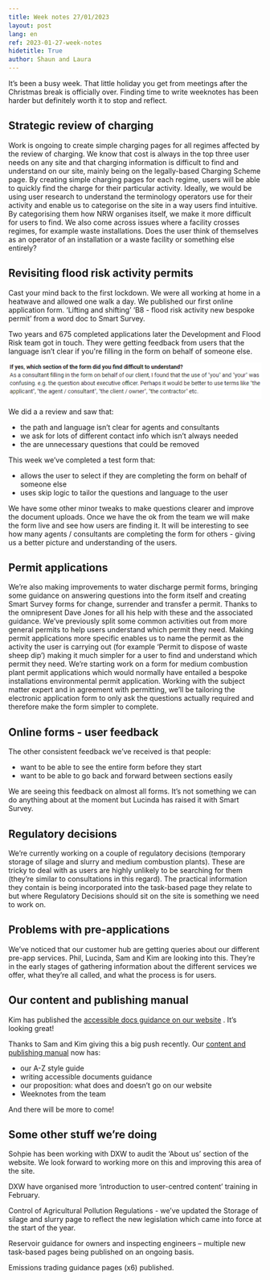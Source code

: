 ```yaml
---
title: Week notes 27/01/2023
layout: post
lang: en
ref: 2023-01-27-week-notes
hidetitle: True
author: Shaun and Laura
---
```

It’s been a busy week. That little holiday you get from meetings after the Christmas break is officially over. Finding time to write weeknotes has been harder but definitely worth it to stop and reflect. 

## Strategic review of charging

Work is ongoing to create simple charging pages for all regimes affected by the review of charging. We know that cost is always in the top three user needs on any site and that charging information is difficult to find and understand on our site, mainly being on the legally-based Charging Scheme page.
By creating simple charging pages for each regime, users will be able to quickly find the charge for their particular activity. Ideally, we would be using user research to understand the terminology operators use for their activity and enable us to categorise on the site in a way users find intuitive. By categorising them how NRW organises itself, we make it more difficult for users to find. We also come across issues where a facility crosses regimes, for example waste installations. Does the user think of themselves as an operator of an installation or a waste facility or something else entirely?

## Revisiting flood risk activity permits

Cast your mind back to the first lockdown. We were all working at home in a heatwave and allowed one walk a day. We published our first online application form. ‘Lifting and shifting’ ‘B8 - flood risk activity new bespoke permit’ from a word doc to Smart Survey.

Two years and 675 completed applications later the Development and Flood Risk team got in touch. They were getting feedback from users that the language isn’t clear if you're filling in the form on behalf of someone else. 

![alt text](https://github.com/nrw-digital/week-notes/blob/3a2f13ddae5f71c51649d8daf1e3dc76efea3633/images/permit%20feedback.PNG)

We did a a review and saw that:
* the path and language isn’t clear for agents and consultants
* we ask for lots of different contact info which isn’t always needed
* the are unnecessary questions that could be removed

This week we’ve completed a test form that:
* allows the user to select if they are completing the form on behalf of someone else
* uses skip logic to tailor the questions and language to the user

We have some other minor tweaks to make questions clearer and improve the document uploads. Once we have the ok from the team we will make the form live and see how users are finding it. It will be interesting to see how many agents / consultants are completing the form for others - giving us a better picture and understanding of the users.

## Permit applications

We’re also making improvements to water discharge permit forms, bringing some guidance on answering questions into the form itself and creating Smart Survey forms for change, surrender and transfer a permit. Thanks to the omnipresent Dave Jones for all his help with these and the associated guidance.
We’ve previously split some common activities out from more general permits to help users understand which permit they need. Making permit applications more specific enables us to name the permit as the activity the user is carrying out (for example ‘Permit to dispose of waste sheep dip’) making it much simpler for a user to find and understand which permit they need.
We’re starting work on a form for medium combustion plant permit applications which would normally have entailed a bespoke installations environmental permit application. Working with the subject matter expert and in agreement with permitting, we’ll be tailoring the electronic application form to only ask the questions actually required and therefore make the form simpler to complete.

## Online forms - user feedback

The other consistent feedback we’ve received is that people:
* want to be able to see the entire form before they start
* want to be able to go back and forward between sections easily

We are seeing this feedback on almost all forms. It’s not something we can do anything about at the moment but Lucinda has raised it with Smart Survey.

## Regulatory decisions

We’re currently working on a couple of regulatory decisions (temporary storage of silage and slurry and medium combustion plants). These are tricky to deal with as users are highly unlikely to be searching for them (they’re similar to consultations in this regard). The practical information they contain is being incorporated into the task-based page they relate to but where Regulatory Decisions should sit on the site is something we need to work on.

## Problems with pre-applications

We’ve noticed that our customer hub are getting queries about our different pre-app services. Phil, Lucinda, Sam and Kim are looking into this. They’re in the early stages of gathering information about the different services we offer, what they’re all called, and what the process is for users.

## Our content and publishing manual 

Kim has published the [accessible docs guidance on our website](https://naturalresources.wales/footer-links/content-and-publishing-manual/writing-accessible-documents/?lang=en) . It’s looking great!

Thanks to Sam and Kim giving this a big push recently. Our [content and publishing manual](https://naturalresources.wales/footer-links/content-and-publishing-manual/?lang=en) now has:
* our A-Z style guide
* writing accessible documents guidance
* our proposition: what does and doesn’t go on our website
* Weeknotes from the team

And there will be more to come!

## Some other stuff we’re doing

Sohpie has been working with DXW to audit the ‘About us’ section of the website. We look forward to working more on this and improving this area of the site. 

DXW have organised more ‘introduction to user-centred content’ training in February.

Control of Agricultural Pollution Regulations - we’ve updated the Storage of silage and slurry page to reflect the new legislation which came into force at the start of the year.

Reservoir guidance for owners and inspecting engineers – multiple new task-based pages being published on an ongoing basis.

Emissions trading guidance pages (x6) published.
